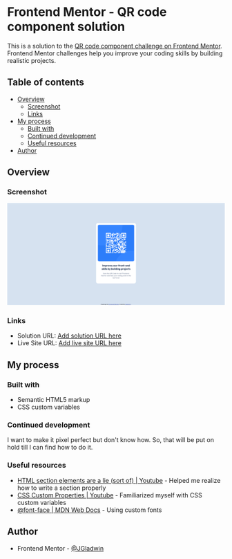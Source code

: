# Frontend Mentor - QR code component solution

This is a solution to the [QR code component challenge on Frontend Mentor](https://www.frontendmentor.io/challenges/qr-code-component-iux_sIO_H). Frontend Mentor challenges help you improve your coding skills by building realistic projects. 

## Table of contents

- [Overview](#overview)
  - [Screenshot](#screenshot)
  - [Links](#links)
- [My process](#my-process)
  - [Built with](#built-with)
  - [Continued development](#continued-development)
  - [Useful resources](#useful-resources)
- [Author](#author)

## Overview

### Screenshot

![](./images/solution-screenshot.png)

### Links

- Solution URL: [Add solution URL here](https://github.com/JGladwin/qr-code-component)
- Live Site URL: [Add live site URL here](https://your-live-site-url.com)

## My process

### Built with

- Semantic HTML5 markup
- CSS custom variables

### Continued development

I want to make it pixel perfect but don't know how. So, that will be put on hold till I can find how to do it.

### Useful resources

- [HTML section elements are a lie (sort of) | Youtube](https://youtu.be/ULdkpU51hTQ?si=NgEPNr4m_L44usJd) - Helped me realize how to write a section properly
- [CSS Custom Properties | Youtube](https://youtube.com/playlist?list=PL4-IK0AVhVjOT2KBB5TSbD77OmfHvtqUi&si=gCIGDwpqpodz59JW) - Familiarized myself with CSS custom variables
- [@font-face | MDN Web Docs](https://developer.mozilla.org/en-US/docs/Web/CSS/@font-face) - Using custom fonts

## Author

- Frontend Mentor - [@JGladwin](https://www.frontendmentor.io/profile/JGladwin)
